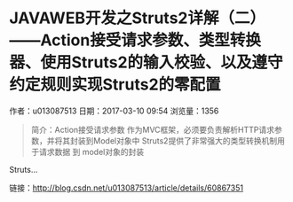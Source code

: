 # JAVAWEB开发之Struts2详解（二）——Action接受请求参数、类型转换器、使用Struts2的输入校验、以及遵守约定规则实现Struts2的零配置
作者：u013087513
日期：2017-03-10 09:54
浏览量：1356
> 简介：Action接受请求参数
作为MVC框架，必须要负责解析HTTP请求参数，并将其封装到Model对象中
Struts2提供了非常强大的类型转换机制用于请求数据 到 model对象的封装

Struts...

 链接：http://blog.csdn.net/u013087513/article/details/60867351
